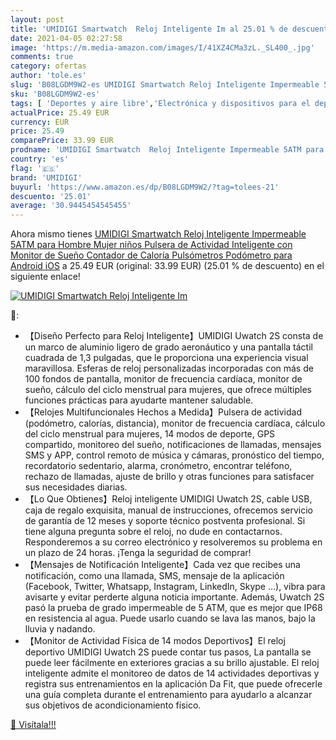 ```yaml
---
layout: post
title: 'UMIDIGI Smartwatch  Reloj Inteligente Im al 25.01 % de descuento'
date: 2021-04-05 02:27:58
image: 'https://m.media-amazon.com/images/I/41XZ4CMa3zL._SL400_.jpg'
comments: true
category: ofertas
author: 'tole.es'
slug: 'B08LGDM9W2-es UMIDIGI Smartwatch Reloj Inteligente Impermeable 5ATM para...'
sku: 'B08LGDM9W2-es'
tags: [ 'Deportes y aire libre','Electrónica y dispositivos para el deporte','Monitores de actividad','android','umidigi', ]
actualPrice: 25.49 EUR
currency: EUR
price: 25.49
comparePrice: 33.99 EUR
prodname: 'UMIDIGI Smartwatch  Reloj Inteligente Impermeable 5ATM para Hombre Mujer niños  Pulsera de Actividad Inteligente con Monitor de Sueño Contador de Caloría Pulsómetros Podómetro para Android iOS'
country: 'es'
flag: '🇪🇸'
brand: 'UMIDIGI'
buyurl: 'https://www.amazon.es/dp/B08LGDM9W2/?tag=tolees-21'
descuento: '25.01'
average: '30.9445454545455'
---
```


Ahora mismo tienes [UMIDIGI Smartwatch  Reloj Inteligente Impermeable 5ATM para Hombre Mujer niños  Pulsera de Actividad Inteligente con Monitor de Sueño Contador de Caloría Pulsómetros Podómetro para Android iOS](https://www.amazon.es/dp/B08LGDM9W2/?tag=tolees-21) a 25.49 EUR (original: 33.99 EUR) (25.01 %  de descuento) en el siguiente enlace!

[![UMIDIGI Smartwatch  Reloj Inteligente Im](https://m.media-amazon.com/images/I/41XZ4CMa3zL._SL400_.jpg)](https://www.amazon.es/dp/B08LGDM9W2/?tag=tolees-21)

🔎:

- 【Diseño Perfecto para Reloj Inteligente】UMIDIGI Uwatch 2S consta de un marco de aluminio ligero de grado aeronáutico y una pantalla táctil cuadrada de 1,3 pulgadas, que le proporciona una experiencia visual maravillosa. Esferas de reloj personalizadas incorporadas con más de 100 fondos de pantalla, monitor de frecuencia cardíaca, monitor de sueño, cálculo del ciclo menstrual para mujeres, que ofrece múltiples funciones prácticas para ayudarte mantener saludable.
- 【Relojes Multifuncionales Hechos a Medida】Pulsera de actividad (podómetro, calorías, distancia), monitor de frecuencia cardíaca, cálculo del ciclo menstrual para mujeres, 14 modos de deporte, GPS compartido, monitoreo del sueño, notificaciones de llamadas, mensajes SMS y APP, control remoto de música y cámaras, pronóstico del tiempo, recordatorio sedentario, alarma, cronómetro, encontrar teléfono, rechazo de llamadas, ajuste de brillo y otras funciones para satisfacer sus necesidades diarias.
- 【Lo Que Obtienes】Reloj inteligente UMIDIGI Uwatch 2S, cable USB, caja de regalo exquisita, manual de instrucciones, ofrecemos servicio de garantía de 12 meses y soporte técnico postventa profesional. Si tiene alguna pregunta sobre el reloj, no dude en contactarnos. Responderemos a su correo electrónico y resolveremos su problema en un plazo de 24 horas. ¡Tenga la seguridad de comprar!
- 【Mensajes de Notificación Inteligente】Cada vez que recibes una notificación, como una llamada, SMS, mensaje de la aplicación (Facebook, Twitter, Whatsapp, Instagram, LinkedIn, Skype ...), vibra para avisarte y evitar perderte alguna noticia importante. Además, Uwatch 2S pasó la prueba de grado impermeable de 5 ATM, que es mejor que IP68 en resistencia al agua. Puede usarlo cuando se lava las manos, bajo la lluvia y nadando.
- 【Monitor de Actividad Física de 14 modos Deportivos】El reloj deportivo UMIDIGI Uwatch 2S puede contar tus pasos, La pantalla se puede leer fácilmente en exteriores gracias a su brillo ajustable. El reloj inteligente admite el monitoreo de datos de 14 actividades deportivas y registra sus entrenamientos en la aplicación Da Fit, que puede ofrecerle una guía completa durante el entrenamiento para ayudarlo a alcanzar sus objetivos de acondicionamiento físico.

[🛒 Visítala!!!](https://www.amazon.es/dp/B08LGDM9W2/?tag=tolees-21)
